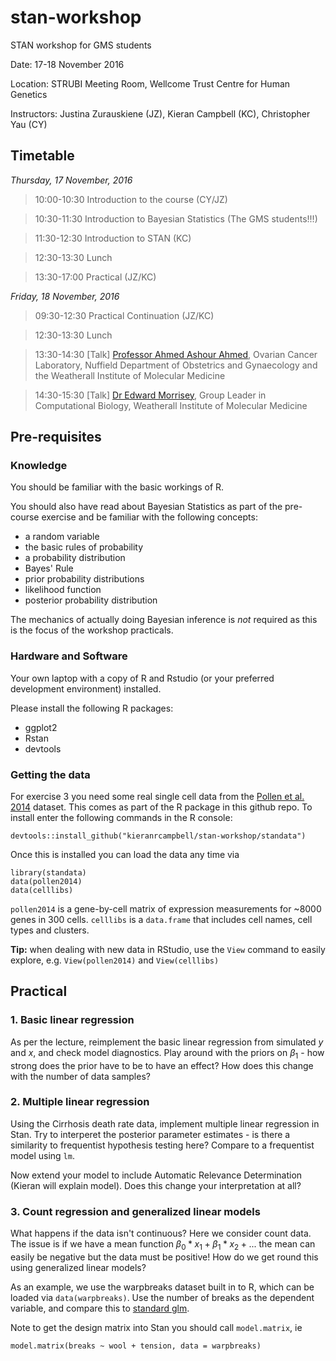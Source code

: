 # stan-workshop
STAN workshop for GMS students

Date: 17-18 November 2016

Location: STRUBI Meeting Room, Wellcome Trust Centre for Human Genetics

Instructors: Justina Zurauskiene (JZ), Kieran Campbell (KC), Christopher Yau (CY)

## Timetable

*Thursday, 17 November, 2016*

> 10:00-10:30 Introduction to the course (CY/JZ)

> 10:30-11:30 Introduction to Bayesian Statistics (The GMS students!!!)

> 11:30-12:30 Introduction to STAN (KC)

> 12:30-13:30 Lunch

> 13:30-17:00 Practical (JZ/KC)

*Friday, 18 November, 2016*

> 09:30-12:30 Practical Continuation (JZ/KC)

> 12:30-13:30 Lunch

> 13:30-14:30 [Talk] [Professor Ahmed Ashour Ahmed](https://www.obs-gyn.ox.ac.uk/research/ovarian-cancer), Ovarian Cancer Laboratory, Nuffield Department of Obstetrics and Gynaecology and the Weatherall Institute of Molecular Medicine

> 14:30-15:30 [Talk] [Dr Edward Morrisey](https://scholar.google.co.uk/citations?user=JsJ5DkAAAAAJ&hl=en), Group Leader in Computational Biology, Weatherall Institute of Molecular Medicine


## Pre-requisites

### Knowledge

You should be familiar with the basic workings of R.

You should also have read about Bayesian Statistics as part of the pre-course exercise and be familiar with the following concepts:

- a random variable
- the basic rules of probability 
- a probability distribution
- Bayes' Rule
- prior probability distributions
- likelihood function
- posterior probability distribution

The mechanics of actually doing Bayesian inference is *not* required as this is the focus of the workshop practicals.

### Hardware and Software

Your own laptop with a copy of R and Rstudio (or your preferred development environment) installed.

Please install the following R packages:

- ggplot2
- Rstan
- devtools

### Getting the data

For exercise 3 you need some real single cell data from the [Pollen et al. 2014](http://www.nature.com/nbt/journal/v32/n10/abs/nbt.2967.html) dataset. This comes as part of the R package in this github repo. To install enter the following commands in the R console:

```{r installdata}
devtools::install_github("kieranrcampbell/stan-workshop/standata") 
```

Once this is installed you can load the data any time via

```{r loaddata}
library(standata)
data(pollen2014)
data(celllibs)
```

`pollen2014` is a gene-by-cell matrix of expression measurements for ~8000 genes in 300 cells. `celllibs` is a `data.frame` that includes cell names, cell types and clusters.

**Tip:** when dealing with new data in RStudio, use the `View` command to easily explore, e.g. `View(pollen2014)` and `View(celllibs)`



## Practical

### 1. Basic linear regression

As per the lecture, reimplement the basic linear regression from simulated $y$ and $x$, and check model diagnostics. Play around with the priors on $\beta_1$ - how strong does the prior have to be to have an effect? How does this change with the number of data samples?

### 2. Multiple linear regression

Using the Cirrhosis death rate data, implement multiple linear regression in Stan. Try to interperet the posterior parameter estimates - is there a similarity to frequentist hypothesis testing here? Compare to a frequentist model using `lm`.

Now extend your model to include Automatic Relevance Determination (Kieran will explain model). Does this change your interpretation at all?

### 3. Count regression and generalized linear models

What happens if the data isn't continuous? Here we consider count data. The issue is if we have a mean function $\beta_0 * x_1 + \beta_1 * x_2 + ...$ the mean can easily be negative but the data must be positive! How do we get round this using generalized linear models?

As an example, we use the warpbreaks dataset built in to R, which can be loaded via `data(warpbreaks)`. Use the number of breaks as the dependent variable, and compare this to [standard glm](https://www.tutorialspoint.com/r/r_poisson_regression.htm).

Note to get the design matrix into Stan you should call `model.matrix`, ie

```{r dmat}
model.matrix(breaks ~ wool + tension, data = warpbreaks)
```











